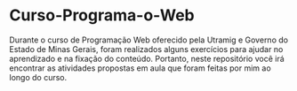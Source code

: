 # Curso-Programa-o-Web
Durante o curso de Programação Web oferecido pela Utramig e Governo do Estado de Minas Gerais, foram realizados alguns exercícios para ajudar no aprendizado e na fixação do conteúdo. Portanto, neste repositório você irá encontrar as atividades propostas em aula que foram feitas por mim ao longo do curso.
